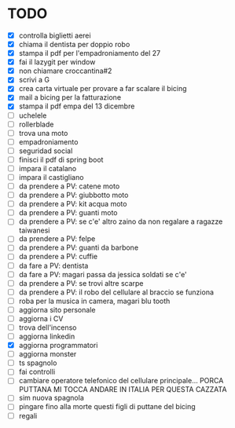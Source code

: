 # TODO

- [X] controlla biglietti aerei
- [X] chiama il dentista per doppio robo
- [X] stampa il pdf per l'empadroniamento del 27
- [X] fai il lazygit per window
- [X] non chiamare croccantina#2
- [X] scrivi a G
- [X] crea carta virtuale per provare a far scalare il bicing
- [X] mail a bicing per la fatturazione
- [X] stampa il pdf empa del 13 dicembre
- [ ] uchelele
- [ ] rollerblade
- [ ] trova una moto
- [ ] empadroniamento
- [ ] seguridad social
- [ ] finisci il pdf di spring boot
- [ ] impara il catalano
- [ ] impara il castigliano
- [ ] da prendere a PV: catene moto
- [ ] da prendere a PV: giubbotto moto
- [ ] da prendere a PV: kit acqua moto
- [ ] da prendere a PV: guanti moto
- [ ] da prendere a PV: se c'e' altro zaino da non regalare a ragazze taiwanesi
- [ ] da prendere a PV: felpe
- [ ] da prendere a PV: guanti da barbone
- [ ] da prendere a PV: cuffie
- [ ] da fare a PV: dentista
- [ ] da fare a PV: magari passa da jessica soldati se c'e'
- [ ] da prendere a PV: se trovi altre scarpe
- [ ] da prendere a PV: il robo del cellulare al braccio se funziona
- [ ] roba per la musica in camera, magari blu tooth
- [ ] aggiorna sito personale
- [ ] aggiorna i CV
- [ ] trova dell'incenso
- [ ] aggiorna linkedin
- [X] aggiorna programmatori
- [ ] aggiorna monster
- [ ] ts spagnolo
- [ ] fai controlli
- [ ] cambiare operatore telefonico del cellulare principale... PORCA PUTTANA MI TOCCA ANDARE IN ITALIA PER QUESTA CAZZATA
- [ ] sim nuova spagnola
- [ ] pingare fino alla morte questi figli di puttane del bicing
- [ ] regali
